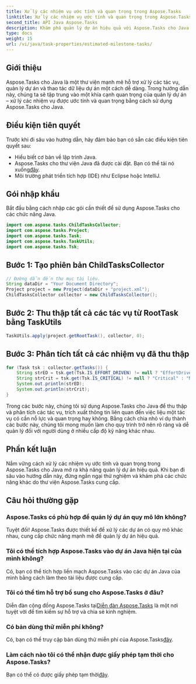 ```yaml
---
title: Xử lý các nhiệm vụ ước tính và quan trọng trong Aspose.Tasks
linktitle: Xử lý các nhiệm vụ ước tính và quan trọng trong Aspose.Tasks
second_title: API Java Aspose.Tasks
description: Khám phá quản lý dự án hiệu quả với Aspose.Tasks cho Java. Xử lý các nhiệm vụ ước tính và quan trọng một cách dễ dàng. Tải thư viện ngay bây giờ!
type: docs
weight: 15
url: /vi/java/task-properties/estimated-milestone-tasks/
---
```

## Giới thiệu
Aspose.Tasks cho Java là một thư viện mạnh mẽ hỗ trợ xử lý các tác vụ, quản lý dự án và thao tác dữ liệu dự án một cách dễ dàng. Trong hướng dẫn này, chúng ta sẽ tập trung vào một khía cạnh quan trọng của quản lý dự án – xử lý các nhiệm vụ được ước tính và quan trọng bằng cách sử dụng Aspose.Tasks cho Java.
## Điều kiện tiên quyết
Trước khi đi sâu vào hướng dẫn, hãy đảm bảo bạn có sẵn các điều kiện tiên quyết sau:
- Hiểu biết cơ bản về lập trình Java.
-  Aspose.Tasks cho thư viện Java đã được cài đặt. Bạn có thể tải nó xuống[đây](https://releases.aspose.com/tasks/java/).
- Môi trường phát triển tích hợp (IDE) như Eclipse hoặc IntelliJ.
## Gói nhập khẩu
Bắt đầu bằng cách nhập các gói cần thiết để sử dụng Aspose.Tasks cho các chức năng Java.
```java
import com.aspose.tasks.ChildTasksCollector;
import com.aspose.tasks.Project;
import com.aspose.tasks.Task;
import com.aspose.tasks.TaskUtils;
import com.aspose.tasks.Tsk;

```
## Bước 1: Tạo phiên bản ChildTasksCollector
```java
// Đường dẫn đến thư mục tài liệu.
String dataDir = "Your Document Directory";
Project project = new Project(dataDir + "project.xml");
ChildTasksCollector collector = new ChildTasksCollector();
```
## Bước 2: Thu thập tất cả các tác vụ từ RootTask bằng TaskUtils
```java
TaskUtils.apply(project.getRootTask(), collector, 0);
```
## Bước 3: Phân tích tất cả các nhiệm vụ đã thu thập
```java
for (Task tsk : collector.getTasks()) {
    String strED = tsk.get(Tsk.IS_EFFORT_DRIVEN) != null ? "EffortDriven" : "Non-EffortDriven";
    String strCrit = tsk.get(Tsk.IS_CRITICAL) != null ? "Critical" : "Non-Critical";
    System.out.println(strED);
    System.out.println(strCrit);
}
```
Trong các bước này, chúng tôi sử dụng Aspose.Tasks cho Java để thu thập và phân tích các tác vụ, trích xuất thông tin liên quan đến việc liệu một tác vụ có cần nỗ lực và quan trọng hay không.
Bằng cách chia nhỏ ví dụ thành các bước này, chúng tôi mong muốn làm cho quy trình trở nên rõ ràng và dễ quản lý đối với người dùng ở nhiều cấp độ kỹ năng khác nhau.
## Phần kết luận
Nắm vững cách xử lý các nhiệm vụ ước tính và quan trọng trong Aspose.Tasks cho Java mở ra khả năng quản lý dự án hiệu quả. Khi bạn đi sâu vào hướng dẫn này, đừng ngần ngại thử nghiệm và khám phá các chức năng khác do thư viện Aspose.Tasks cung cấp.

## Câu hỏi thường gặp
### Aspose.Tasks có phù hợp để quản lý dự án quy mô lớn không?
Tuyệt đối! Aspose.Tasks được thiết kế để xử lý các dự án có quy mô khác nhau, cung cấp chức năng mạnh mẽ để quản lý dự án hiệu quả.
### Tôi có thể tích hợp Aspose.Tasks vào dự án Java hiện tại của mình không?
Có, bạn có thể tích hợp liền mạch Aspose.Tasks vào các dự án Java của mình bằng cách làm theo tài liệu được cung cấp.
### Tôi có thể tìm hỗ trợ bổ sung cho Aspose.Tasks ở đâu?
 Diễn đàn cộng đồng Aspose.Tasks tại[Diễn đàn Aspose.Tasks](https://forum.aspose.com/c/tasks/15) là một nơi tuyệt vời để tìm kiếm sự hỗ trợ và chia sẻ kinh nghiệm.
### Có bản dùng thử miễn phí không?
 Có, bạn có thể truy cập bản dùng thử miễn phí của Aspose.Tasks[đây](https://releases.aspose.com/).
### Làm cách nào tôi có thể nhận được giấy phép tạm thời cho Aspose.Tasks?
 Bạn có thể có được giấy phép tạm thời[đây](https://purchase.aspose.com/temporary-license/).